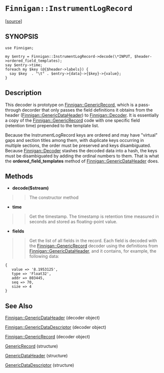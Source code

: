 # `Finnigan::InstrumentLogRecord` #

[[source](http://code.google.com/p/unfinnigan/source/browse/perl/Finnigan/lib/Finnigan/InstrumentLogRecord.pm)]

## SYNOPSIS ##

```
use Finnigan;

my $entry = Finnigan::InstrumentLogRecord->decode(\*INPUT, $header->ordered_field_templates);
say $entry->time;
foreach my $key (@{$header->labels}) {
  say $key  . "\t" . $entry->{data}->{$key}->{value};
}
```

## Description ##

This decoder is prototype on [Finnigan::GenericRecord](FinniganGenericRecord.md), which is a pass-through decorder that only passes the field definitions it obtains from the header ([Finnigan::GenericDataHeader](FinniganGenericDataHeader.md)) to [Finnigan::Decoder](FinniganDecoder.md). It is essentially a copy of the
[Finnigan::GenericRecord](FinniganGenericRecord.md) code with one specific field (retention time)
prepended to the template list.

Because the InstrumentLogRecord keys are ordered and may have "virtual" gaps and section titles among them, with duplicate keys occurring in multiple sections, the order must be preserved and keys disambiguated. Because [Finnigan::Decoder](FinniganDecoder.md) stashes the decoded data into a hash, the keys must be disambiguated by adding the ordinal numbers to them. That is what the **ordered\_field\_templates** method of [Finnigan::GenericDataHeader](FinniganGenericDataHeader.md) does.

## Methods ##

  * **decode($stream)**
> > The constructor method

  * **time**
> > Get the timestamp. The timestamp is retention time measured in seconds and stored as floating-point value.

  * **fields**
> > Get the list of all fields in the record. Each field is decoded with the [Finnigan::GenericRecord](FinniganGenericRecord.md) decoder using the definitions from [Finnigan::GenericDataHeader](FinniganGenericDataHeader.md), and it contains, for example, the following data:

```
{
   value => '8.1953125',
   type => 'Float32',
   addr => 803445,
   seq => 70,
   size => 4
}
```

## See Also ##

[Finnigan::GenericDataHeader](FinniganGenericDataHeader.md) (decoder object)

[Finnigan::GenericDataDescriptor](FinniganGenericDataDescriptor.md) (decoder object)

[Finnigan::GenericRecord](FinniganGenericRecord.md) (decoder object)

[GenericRecord](GenericRecord.md) (structure)

[GenericDataHeader](GenericDataHeader.md) (structure)

[GenericDataDescriptor](GenericDataDescriptor.md) (structure)